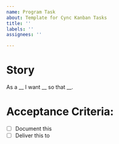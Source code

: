 ```yaml
---
name: Program Task
about: Template for Cync Kanban Tasks
title: ''
labels: ''
assignees: ''

---
```

# Story
<!--- Stories are optional -->
<!--- Be sure the what and why are well known to the whole team and that they have no chance of drifting after we open the issue -->
As a __ I want __ so that __.

# Acceptance Criteria:
<!--- Any product from issue should be here with any quality metrics and constraints for the issue -->
- [ ] Document this
- [ ] Deliver this to 
